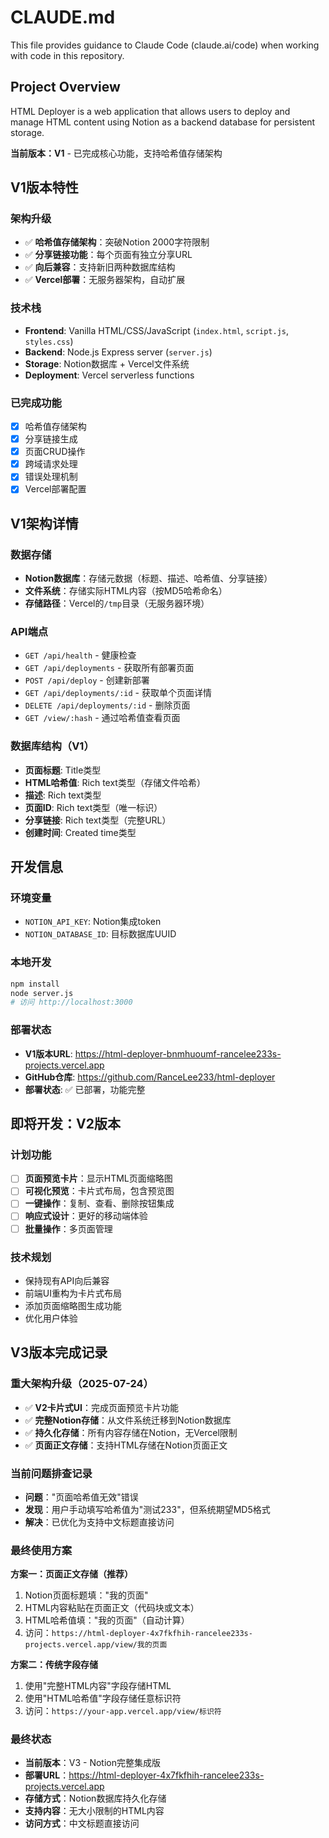 # CLAUDE.md

This file provides guidance to Claude Code (claude.ai/code) when working with code in this repository.

## Project Overview

HTML Deployer is a web application that allows users to deploy and manage HTML content using Notion as a backend database for persistent storage.

**当前版本：V1** - 已完成核心功能，支持哈希值存储架构

## V1版本特性

### 架构升级
- ✅ **哈希值存储架构**：突破Notion 2000字符限制
- ✅ **分享链接功能**：每个页面有独立分享URL
- ✅ **向后兼容**：支持新旧两种数据库结构
- ✅ **Vercel部署**：无服务器架构，自动扩展

### 技术栈
- **Frontend**: Vanilla HTML/CSS/JavaScript (`index.html`, `script.js`, `styles.css`)
- **Backend**: Node.js Express server (`server.js`) 
- **Storage**: Notion数据库 + Vercel文件系统
- **Deployment**: Vercel serverless functions

### 已完成功能
- [x] 哈希值存储架构
- [x] 分享链接生成
- [x] 页面CRUD操作
- [x] 跨域请求处理
- [x] 错误处理机制
- [x] Vercel部署配置

## V1架构详情

### 数据存储
- **Notion数据库**：存储元数据（标题、描述、哈希值、分享链接）
- **文件系统**：存储实际HTML内容（按MD5哈希命名）
- **存储路径**：Vercel的`/tmp`目录（无服务器环境）

### API端点
- `GET /api/health` - 健康检查
- `GET /api/deployments` - 获取所有部署页面
- `POST /api/deploy` - 创建新部署
- `GET /api/deployments/:id` - 获取单个页面详情
- `DELETE /api/deployments/:id` - 删除页面
- `GET /view/:hash` - 通过哈希值查看页面

### 数据库结构（V1）
- **页面标题**: Title类型
- **HTML哈希值**: Rich text类型（存储文件哈希）
- **描述**: Rich text类型
- **页面ID**: Rich text类型（唯一标识）
- **分享链接**: Rich text类型（完整URL）
- **创建时间**: Created time类型

## 开发信息

### 环境变量
- `NOTION_API_KEY`: Notion集成token
- `NOTION_DATABASE_ID`: 目标数据库UUID

### 本地开发
```bash
npm install
node server.js
# 访问 http://localhost:3000
```

### 部署状态
- **V1版本URL**: https://html-deployer-bnmhuoumf-rancelee233s-projects.vercel.app
- **GitHub仓库**: https://github.com/RanceLee233/html-deployer
- **部署状态**: ✅ 已部署，功能完整

## 即将开发：V2版本

### 计划功能
- [ ] **页面预览卡片**：显示HTML页面缩略图
- [ ] **可视化预览**：卡片式布局，包含预览图
- [ ] **一键操作**：复制、查看、删除按钮集成
- [ ] **响应式设计**：更好的移动端体验
- [ ] **批量操作**：多页面管理

### 技术规划
- 保持现有API向后兼容
- 前端UI重构为卡片式布局
- 添加页面缩略图生成功能
- 优化用户体验

## V3版本完成记录

### 重大架构升级（2025-07-24）
- ✅ **V2卡片式UI**：完成页面预览卡片功能
- ✅ **完整Notion存储**：从文件系统迁移到Notion数据库
- ✅ **持久化存储**：所有内容存储在Notion，无Vercel限制
- ✅ **页面正文存储**：支持HTML存储在Notion页面正文

### 当前问题排查记录
- **问题**："页面哈希值无效"错误
- **发现**：用户手动填写哈希值为"测试233"，但系统期望MD5格式
- **解决**：已优化为支持中文标题直接访问

### 最终使用方案
**方案一：页面正文存储（推荐）**
1. Notion页面标题填："我的页面"
2. HTML内容粘贴在页面正文（代码块或文本）
3. HTML哈希值填："我的页面"（自动计算）
4. 访问：`https://html-deployer-4x7fkfhih-rancelee233s-projects.vercel.app/view/我的页面`

**方案二：传统字段存储**
1. 使用"完整HTML内容"字段存储HTML
2. 使用"HTML哈希值"字段存储任意标识符
3. 访问：`https://your-app.vercel.app/view/标识符`

### 最终状态
- **当前版本**：V3 - Notion完整集成版
- **部署URL**：https://html-deployer-4x7fkfhih-rancelee233s-projects.vercel.app
- **存储方式**：Notion数据库持久化存储
- **支持内容**：无大小限制的HTML内容
- **访问方式**：中文标题直接访问